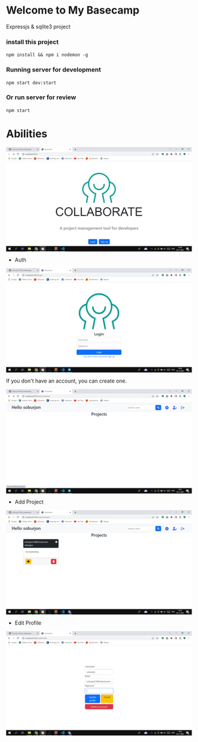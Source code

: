 # Welcome to My Basecamp
Expressjs & sqlite3 project


### install this project
```
npm install && npm i nodemon -g
```

### Running server for development
```
npm start dev:start
```
### Or run server for review
```
npm start
```
# Abilities 

<img align="center" alt="image" src="./images/basecamp.jpg">
<ul>
<li>Auth</li>
</ul>
<img align="center" alt="image" src="./images/Login.jpg">
<p>If you don't have an account, you can create one.</p>
<img align="center" alt="image" src="./images/Home.jpg">
<ul>
<li>Add Project</li>
</ul>
<img align="center" alt="image" src="./images/Add-new-project.jpg">
<ul>
<li>Edit Profile</li>
</ul>
<img align="center" alt="image" src="./images/Edit-profile.jpg">
